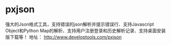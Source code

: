 # pxjson

强大的Json格式工具，支持错误的json解析并提示错误行、支持Javascript Object和Python Map的解析、支持用户注册登录和历史解析记录、支持桌面安装版下载等！
地址： http://www.developtools.com/pxjson